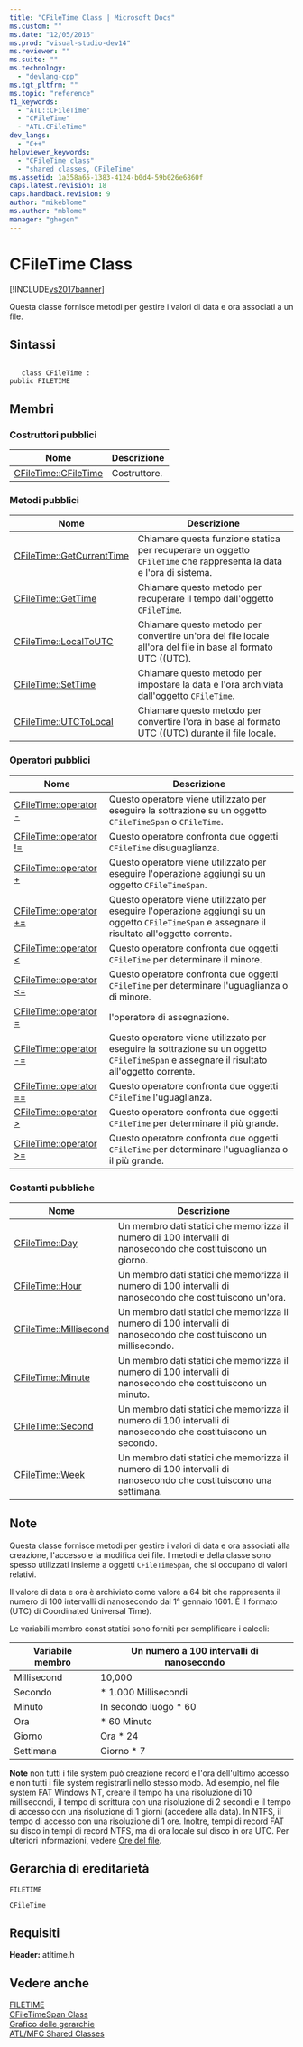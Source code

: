 ```yaml
---
title: "CFileTime Class | Microsoft Docs"
ms.custom: ""
ms.date: "12/05/2016"
ms.prod: "visual-studio-dev14"
ms.reviewer: ""
ms.suite: ""
ms.technology: 
  - "devlang-cpp"
ms.tgt_pltfrm: ""
ms.topic: "reference"
f1_keywords: 
  - "ATL::CFileTime"
  - "CFileTime"
  - "ATL.CFileTime"
dev_langs: 
  - "C++"
helpviewer_keywords: 
  - "CFileTime class"
  - "shared classes, CFileTime"
ms.assetid: 1a358a65-1383-4124-b0d4-59b026e6860f
caps.latest.revision: 18
caps.handback.revision: 9
author: "mikeblome"
ms.author: "mblome"
manager: "ghogen"
---
```

# CFileTime Class
[!INCLUDE[vs2017banner](../../assembler/inline/includes/vs2017banner.md)]

Questa classe fornisce metodi per gestire i valori di data e ora associati a un file.  
  
## Sintassi  
  
```  
  
   class CFileTime :   
public FILETIME  
```  
  
## Membri  
  
### Costruttori pubblici  
  
|Nome|Descrizione|  
|----------|-----------------|  
|[CFileTime::CFileTime](../Topic/CFileTime::CFileTime.md)|Costruttore.|  
  
### Metodi pubblici  
  
|Nome|Descrizione|  
|----------|-----------------|  
|[CFileTime::GetCurrentTime](../Topic/CFileTime::GetCurrentTime.md)|Chiamare questa funzione statica per recuperare un oggetto `CFileTime` che rappresenta la data e l'ora di sistema.|  
|[CFileTime::GetTime](../Topic/CFileTime::GetTime.md)|Chiamare questo metodo per recuperare il tempo dall'oggetto `CFileTime`.|  
|[CFileTime::LocalToUTC](../Topic/CFileTime::LocalToUTC.md)|Chiamare questo metodo per convertire un'ora del file locale all'ora del file in base al formato UTC \(\(UTC\).|  
|[CFileTime::SetTime](../Topic/CFileTime::SetTime.md)|Chiamare questo metodo per impostare la data e l'ora archiviata dall'oggetto `CFileTime`.|  
|[CFileTime::UTCToLocal](../Topic/CFileTime::UTCToLocal.md)|Chiamare questo metodo per convertire l'ora in base al formato UTC \(\(UTC\) durante il file locale.|  
  
### Operatori pubblici  
  
|Nome|Descrizione|  
|----------|-----------------|  
|[CFileTime::operator \-](../Topic/CFileTime::operator%20-.md)|Questo operatore viene utilizzato per eseguire la sottrazione su un oggetto `CFileTimeSpan` o `CFileTime`.|  
|[CFileTime::operator \!\=](../Topic/CFileTime::operator%20!=.md)|Questo operatore confronta due oggetti `CFileTime` disuguaglianza.|  
|[CFileTime::operator \+](../Topic/CFileTime::operator%20+.md)|Questo operatore viene utilizzato per eseguire l'operazione aggiungi su un oggetto `CFileTimeSpan`.|  
|[CFileTime::operator \+\=](../Topic/CFileTime::operator%20+=.md)|Questo operatore viene utilizzato per eseguire l'operazione aggiungi su un oggetto `CFileTimeSpan` e assegnare il risultato all'oggetto corrente.|  
|[CFileTime::operator \<](../Topic/CFileTime::operator%20%3C.md)|Questo operatore confronta due oggetti `CFileTime` per determinare il minore.|  
|[CFileTime::operator \<\=](../Topic/CFileTime::operator%20%3C=.md)|Questo operatore confronta due oggetti `CFileTime` per determinare l'uguaglianza o di minore.|  
|[CFileTime::operator \=](../Topic/CFileTime::operator%20=.md)|l'operatore di assegnazione.|  
|[CFileTime::operator \-\=](../Topic/CFileTime::operator%20-=.md)|Questo operatore viene utilizzato per eseguire la sottrazione su un oggetto `CFileTimeSpan` e assegnare il risultato all'oggetto corrente.|  
|[CFileTime::operator \=\=](../Topic/CFileTime::operator%20==.md)|Questo operatore confronta due oggetti `CFileTime` l'uguaglianza.|  
|[CFileTime::operator \>](../Topic/CFileTime::operator%20%3E.md)|Questo operatore confronta due oggetti `CFileTime` per determinare il più grande.|  
|[CFileTime::operator \>\=](../Topic/CFileTime::operator%20%3E=.md)|Questo operatore confronta due oggetti `CFileTime` per determinare l'uguaglianza o il più grande.|  
  
### Costanti pubbliche  
  
|Nome|Descrizione|  
|----------|-----------------|  
|[CFileTime::Day](../Topic/CFileTime::Day.md)|Un membro dati statici che memorizza il numero di 100 intervalli di nanosecondo che costituiscono un giorno.|  
|[CFileTime::Hour](../Topic/CFileTime::Hour.md)|Un membro dati statici che memorizza il numero di 100 intervalli di nanosecondo che costituiscono un'ora.|  
|[CFileTime::Millisecond](../Topic/CFileTime::Millisecond.md)|Un membro dati statici che memorizza il numero di 100 intervalli di nanosecondo che costituiscono un millisecondo.|  
|[CFileTime::Minute](../Topic/CFileTime::Minute.md)|Un membro dati statici che memorizza il numero di 100 intervalli di nanosecondo che costituiscono un minuto.|  
|[CFileTime::Second](../Topic/CFileTime::Second.md)|Un membro dati statici che memorizza il numero di 100 intervalli di nanosecondo che costituiscono un secondo.|  
|[CFileTime::Week](../Topic/CFileTime::Week.md)|Un membro dati statici che memorizza il numero di 100 intervalli di nanosecondo che costituiscono una settimana.|  
  
## Note  
 Questa classe fornisce metodi per gestire i valori di data e ora associati alla creazione, l'accesso e la modifica dei file.  I metodi e della classe sono spesso utilizzati insieme a oggetti `CFileTimeSpan`, che si occupano di valori relativi.  
  
 Il valore di data e ora è archiviato come valore a 64 bit che rappresenta il numero di 100 intervalli di nanosecondo dal 1° gennaio 1601.  È il formato \(UTC\) di Coordinated Universal Time\).  
  
 Le variabili membro const statici sono forniti per semplificare i calcoli:  
  
|Variabile membro|Un numero a 100 intervalli di nanosecondo|  
|----------------------|-----------------------------------------------|  
|Millisecond|10,000|  
|Secondo|\* 1.000 Millisecondi|  
|Minuto|In secondo luogo \* 60|  
|Ora|\* 60 Minuto|  
|Giorno|Ora \* 24|  
|Settimana|Giorno \* 7|  
  
 **Note** non tutti i file system può creazione record e l'ora dell'ultimo accesso e non tutti i file system registrarli nello stesso modo.  Ad esempio, nel file system FAT Windows NT, creare il tempo ha una risoluzione di 10 millisecondi, il tempo di scrittura con una risoluzione di 2 secondi e il tempo di accesso con una risoluzione di 1 giorni \(accedere alla data\).  In NTFS, il tempo di accesso con una risoluzione di 1 ore.  Inoltre, tempi di record FAT su disco in tempi di record NTFS, ma di ora locale sul disco in ora UTC.  Per ulteriori informazioni, vedere [Ore del file](http://msdn.microsoft.com/library/windows/desktop/ms724290).  
  
## Gerarchia di ereditarietà  
 `FILETIME`  
  
 `CFileTime`  
  
## Requisiti  
 **Header:** atltime.h  
  
## Vedere anche  
 [FILETIME](http://msdn.microsoft.com/library/windows/desktop/ms724284)   
 [CFileTimeSpan Class](../../atl-mfc-shared/reference/cfiletimespan-class.md)   
 [Grafico delle gerarchie](../../mfc/hierarchy-chart.md)   
 [ATL\/MFC Shared Classes](../../atl-mfc-shared/atl-mfc-shared-classes.md)